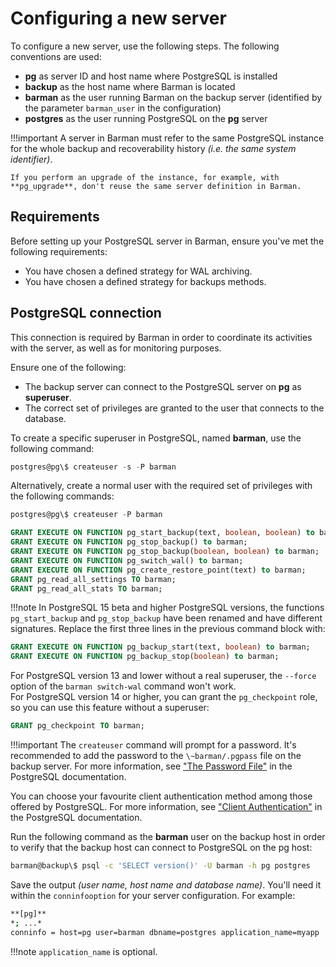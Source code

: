 # Configuring a new server

To configure a new server, use the following steps. The following conventions are used:

-   **pg** as server ID and host name where PostgreSQL is installed
-   **backup** as the host name where Barman is located
-   **barman** as the user running Barman on the backup server (identified by the parameter `barman_user` in the configuration)
-   **postgres** as the user running PostgreSQL on the **pg** server

!!!important
    A server in Barman must refer to the same PostgreSQL instance for the whole backup and recoverability history *(i.e. the same system identifier)*.  
    
    If you perform an upgrade of the instance, for example, with **pg_upgrade**, don't reuse the same server definition in Barman.

## Requirements

Before setting up your PostgreSQL server in Barman, ensure you've met the following requirements:

- You have chosen a defined strategy for WAL archiving.
- You have chosen a defined strategy for backups methods.

## PostgreSQL connection

This connection is required by Barman in order to coordinate its activities with the server, as well as for monitoring purposes.

Ensure one of the following:

 - The backup server can connect to the PostgreSQL server on **pg** as **superuser**.
 - The correct set of privileges are granted to the user that connects to the database.

To create a specific superuser in PostgreSQL, named **barman**, use the following command:
```sql
postgres@pg\$ createuser -s -P barman
```

Alternatively, create a normal user with the required set of privileges with the following commands:
```sql
postgres@pg\$ createuser -P barman
```
```sql
GRANT EXECUTE ON FUNCTION pg_start_backup(text, boolean, boolean) to barman;
GRANT EXECUTE ON FUNCTION pg_stop_backup() to barman;
GRANT EXECUTE ON FUNCTION pg_stop_backup(boolean, boolean) to barman;
GRANT EXECUTE ON FUNCTION pg_switch_wal() to barman;
GRANT EXECUTE ON FUNCTION pg_create_restore_point(text) to barman;
GRANT pg_read_all_settings TO barman;
GRANT pg_read_all_stats TO barman;
```
!!!note 
In PostgreSQL 15 beta and higher PostgreSQL versions, the functions `pg_start_backup` and `pg_stop_backup` have been renamed and have different signatures. Replace the first three lines in the previous command block with:
```sql
GRANT EXECUTE ON FUNCTION pg_backup_start(text, boolean) to barman;
GRANT EXECUTE ON FUNCTION pg_backup_stop(boolean) to barman;
```
For PostgreSQL version 13 and lower without a real superuser, the `--force` option of the `barman switch-wal` command won't work.  
For PostgreSQL version 14 or higher, you can grant the `pg_checkpoint` role, so you can use this feature without a superuser:
```sql
GRANT pg_checkpoint TO barman;
```
!!!important
    The `createuser` command will prompt for a password.  It's recommended to add the password to the `\~barman/.pgpass` file on the backup server. For more information, see ["The Password File"](https://www.postgresql.org/docs/current/static/libpq-pgpass.html) in the PostgreSQL documentation.



You can choose your favourite client authentication method among those offered by PostgreSQL. For more information, see ["Client Authentication"](https://www.postgresql.org/docs/current/static/client-authentication.html) in the PostgreSQL documentation.

Run the following command as the **barman** user on the backup host in order to verify that the backup host can connect to PostgreSQL on the pg host:

```bash
barman@backup\$ psql -c 'SELECT version()' -U barman -h pg postgres
```
Save the output *(user name, host name and database name)*. You'll need it within the `conninfooption` for your server configuration.  For example:
```bash
**[pg]**
*; ...*
conninfo = host=pg user=barman dbname=postgres application_name=myapp
```
!!!note
    `application_name` is optional.
